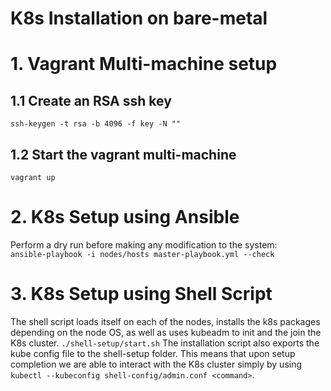 # K8s Installation on bare-metal

# 1. Vagrant Multi-machine setup

## 1.1 Create an RSA ssh key
``ssh-keygen -t rsa -b 4096 -f key -N ""``

## 1.2 Start the vagrant multi-machine
``vagrant up``

# 2. K8s Setup using Ansible
Perform a dry run before making any modification to the system:  
``ansible-playbook -i nodes/hosts master-playbook.yml --check``

# 3. K8s Setup using Shell Script
The shell script loads itself on each of the nodes, installs the k8s packages depending on the node OS, as well as uses kubeadm to init and the join the K8s cluster.
``./shell-setup/start.sh`` The installation script also exports the kube config file to the shell-setup folder. This means that upon setup completion we are able to interact with the K8s cluster simply by using `kubectl --kubeconfig shell-config/admin.conf <command>`.
